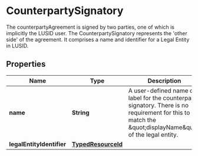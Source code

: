

# CounterpartySignatory

The counterpartyAgreement is signed by two parties, one of which is implicitly the LUSID user.  The CounterpartySignatory represents the 'other side' of the agreement.  It comprises a name and identifier for a Legal Entity in LUSID.

## Properties

| Name | Type | Description | Notes |
|------------ | ------------- | ------------- | -------------|
|**name** | **String** | A user-defined name or label for the counterparty signatory. There is no requirement for this to match the \&quot;displayName\&quot; of the legal entity. |  |
|**legalEntityIdentifier** | [**TypedResourceId**](TypedResourceId.md) |  |  |



